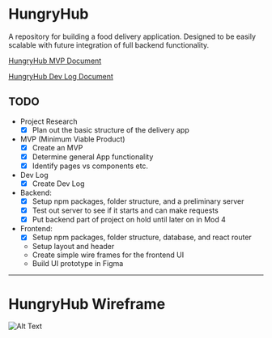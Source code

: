 # HungryHub
 A repository for building a food delivery application. Designed to be easily scalable with future integration of full backend functionality.

[HungryHub MVP Document](https://docs.google.com/document/d/1l8WN_G7odJ7Cz0RwbfGksOsmRmIIVcBCeYqAXfrIEE4/edit?usp=sharing)

[HungryHub Dev Log Document](https://docs.google.com/document/d/1x78Bqnjl75wOW6qZUPYPnH058esiiwvioqIgSxdzJww/edit?usp=sharing)

## TODO

- Project Research
    - [x] Plan out the basic structure of the delivery app

- MVP (Minimum Viable Product)
    - [x] Create an MVP
    - [x] Determine general App functionality
    - [x] Identify pages vs components etc.

- Dev Log
    - [x] Create Dev Log

- Backend:
    - [x] Setup npm packages, folder structure, and a preliminary server 
    - [x] Test out server to see if it starts and can make requests
    - [x] Put backend part of project on hold until later on in Mod 4

- Frontend: 
    - [x] Setup npm packages, folder structure, database, and react router
    - Setup layout and header
    - Create simple wire frames for the frontend UI 
    - Build UI prototype in Figma
<hr>

# HungryHub Wireframe 
![Alt Text](https://i.imgur.com/aqa8Yeh.png)
